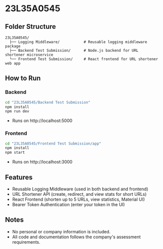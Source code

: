# 23L35A0545


## Folder Structure

```
23L35A0545/
  ├── Logging Middleware/           # Reusable logging middleware package
  ├── Backend Test Submission/      # Node.js backend for URL shortener microservice
  └── Frontend Test Submission/     # React frontend for URL shortener web app
```

## How to Run

### Backend
```sh
cd "23L35A0545/Backend Test Submission"
npm install
npm run dev
```
- Runs on http://localhost:5000

### Frontend
```sh
cd "23L35A0545/Frontend Test Submission/app"
npm install
npm start
```
- Runs on http://localhost:3000

## Features
- Reusable Logging Middleware (used in both backend and frontend)
- URL Shortener API (create, redirect, and view stats for short URLs)
- React Frontend (shorten up to 5 URLs, view statistics, Material UI)
- Bearer Token Authentication (enter your token in the UI)

## Notes
- No personal or company information is included.
- All code and documentation follows the company's assessment requirements. 
